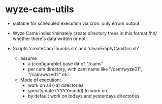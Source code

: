 # wyze-cam-utils

* suitable for scheduled execution via cron: only errors output

* Wyze Cams indiscriminately create directory trees in this format
  <YYYYmmdd>/hh/ whether there's data written or not.


* Scripts 'createCamThumbs.sh' and 'cleanEmptyCamDirs.sh'
  * assume
    * a (configurable) base dir of "/cams"
    * per cam directory, with cam name like "/cam/wyze01", "/cam/wyze02" etc.
  * Mode of execution:
    * work on all (-a) directories
    * specify date (YYYYmmdd) to work on
    * by default work on todays and yesterdays directories
